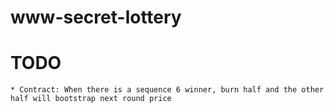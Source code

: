 # www-secret-lottery

# TODO
    * Contract: When there is a sequence 6 winner, burn half and the other half will bootstrap next round price
